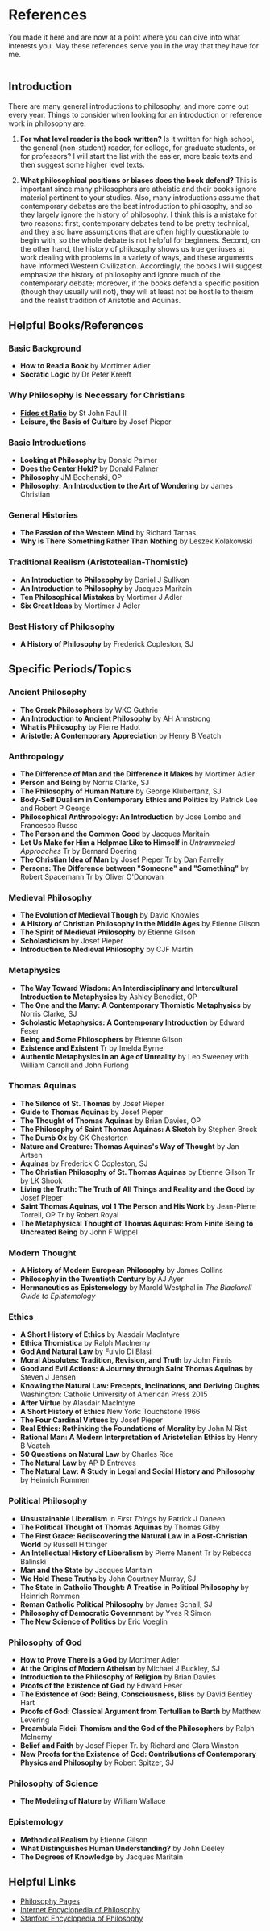# References

You made it here and are now at a point where you can dive into
what interests you. May these references serve you in the way 
that they have for me.

```{note} The following content is from Jordan Haddad at Notre Dame Seminary
```

## Introduction

There are many general introductions to philosophy, and more come out every
year. Things to consider when looking for an introduction or reference work
in philosophy are: 

1. **For what level reader is the book written?**
Is it written for high school, the general (non-student) reader, for college,
for graduate students, or for professors? I will start the list with the 
easier, more basic texts and then suggest some higher level texts.

2. **What philosophical positions or biases does the book defend?**
This is important since many philosophers are
atheistic and their books ignore material pertinent to your studies. Also,
many introductions assume that contemporary debates are the best
introduction to philosophy, and so they largely ignore the history of
philosophy. I think this is a mistake for two reasons: first, contemporary
debates tend to be pretty technical, and they also have assumptions that
are often highly questionable to begin with, so the whole debate is not
helpful for beginners. Second, on the other hand, the history of 
philosophy shows us true geniuses at work dealing with problems in a
variety of ways, and these arguments have informed Western Civilization.
Accordingly, the books I will suggest emphasize the history of philosophy
and ignore much of the contemporary debate; moreover, if the books defend
a specific position (though they usually will not), they will at least
not be hostile to theism and the realist tradition of Aristotle and 
Aquinas.

## Helpful Books/References

### Basic Background
* **How to Read a Book** by Mortimer Adler
* **Socratic Logic** by Dr Peter Kreeft

### Why Philosophy is Necessary for Christians
* **[Fides et Ratio](https://www.vatican.va/content/john-paul-ii/en/encyclicals/documents/hf_jp-ii_enc_14091998_fides-et-ratio.html)** by St John Paul II
* **Leisure, the Basis of Culture** by Josef Pieper

### Basic Introductions
* **Looking at Philosophy** by Donald Palmer
* **Does the Center Hold?** by Donald Palmer
* **Philosophy** JM Bochenski, OP
* **Philosophy: An Introduction to the Art of Wondering** by James Christian

### General Histories
* **The Passion of the Western Mind** by Richard Tarnas
* **Why is There Something Rather Than Nothing** by Leszek Kolakowski

### Traditional Realism (Aristotealian-Thomistic)
* **An Introduction to Philosophy** by Daniel J Sullivan
* **An Introduction to Philosophy** by Jacques Maritain
* **Ten Philosophical Mistakes** by Mortimer J Adler
* **Six Great Ideas** by Mortimer J Adler

### Best History of Philosophy
* **A History of Philosophy** by Frederick Copleston, SJ

## Specific Periods/Topics

### Ancient Philosophy
* **The Greek Philosophers** by WKC Guthrie
* **An Introduction to Ancient Philosophy** by AH Armstrong
* **What is Philosophy** by Pierre Hadot
* **Aristotle: A Contemporary Appreciation** by Henry B Veatch

### Anthropology
* **The Difference of Man and the Difference it Makes** by Mortimer Adler
* **Person and Being** by Norris Clarke, SJ
* **The Philosophy of Human Nature** by George Klubertanz, SJ
* **Body-Self Dualism in Contemporary Ethics and Politics** by Patrick Lee and Robert P George
* **Philosophical Anthropology: An Introduction** by Jose Lombo and Francesco Russo
* **The Person and the Common Good** by Jacques Maritain
* **Let Us Make for Him a Helpmae Like to Himself** in *Untrammeled Approaches* Tr by Bernard Doering
* **The Christian Idea of Man** by Josef Pieper Tr by Dan Farrelly
* **Persons: The Difference between "Someone" and "Something"** by Robert Spacemann Tr by Oliver O'Donovan

### Medieval Philosophy
* **The Evolution of Medieval Though** by David Knowles
* **A History of Christian Philosophy in the Middle Ages** by Etienne Gilson
* **The Spirit of Medieval Philosophy** by Etienne Gilson
* **Scholasticism** by Josef Pieper
* **Introduction to Medieval Philosophy** by CJF Martin

### Metaphysics
* **The Way Toward Wisdom: An Interdisciplinary and Intercultural Introduction to Metaphysics** by Ashley Benedict, OP
* **The One and the Many: A Contemporary Thomistic Metaphysics** by Norris Clarke, SJ
* **Scholastic Metaphysics: A Contemporary Introduction** by Edward Feser
* **Being and Some Philosophers** by Etienne Gilson
* **Existence and Existent** Tr by Imelda Byrne
* **Authentic Metaphysics in an Age of Unreality** by Leo Sweeney with William Carroll and John Furlong

### Thomas Aquinas
* **The Silence of St. Thomas** by Josef Pieper
* **Guide to Thomas Aquinas** by Josef Pieper
* **The Thought of Thomas Aquinas** by Brian Davies, OP
* **The Philosophy of Saint Thomas Aquinas: A Sketch** by Stephen Brock
* **The Dumb Ox** by GK Chesterton
* **Nature and Creature: Thomas Aquinas's Way of Thought** by Jan Artsen
* **Aquinas** by Frederick C Copleston, SJ
* **The Christian Philosophy of St. Thomas Aquinas** by Etienne Gilson Tr by LK Shook
* **Living the Truth: The Truth of All Things and Reality and the Good** by Josef Pieper
* **Saint Thomas Aquinas, vol 1 The Person and His Work** by Jean-Pierre Torrell, OP Tr by Robert Royal
* **The Metaphysical Thought of Thomas Aquinas: From Finite Being to Uncreated Being** by John F Wippel

### Modern Thought
* **A History of Modern European Philosophy** by James Collins
* **Philosophy in the Twentieth Century** by AJ Ayer
* **Hermaneutics as Epistemology** by Marold Westphal in *The Blackwell Guide to Epistemology*

### Ethics
* **A Short History of Ethics** by Alasdair MacIntyre
* **Ethica Thomistica** by Ralph MacInerny
* **God And Natural Law** by Fulvio Di Blasi
* **Moral Absolutes: Tradition, Revision, and Truth** by John Finnis
* **Good and Evil Actions: A Journey through Saint Thomas Aquinas** by Steven J Jensen
* **Knowing the Natural Law: Precepts, Inclinations, and Deriving Oughts** Washington: Catholic University of American Press 2015
* **After Virtue** by Alasdair MacIntyre
* **A Short History of Ethics** New York: Touchstone 1966
* **The Four Cardinal Virtues** by Josef Pieper
* **Real Ethics: Rethinking the Foundations of Morality** by John M Rist
* **Rational Man: A Modern Interpretation of Aristotelian Ethics** by Henry B Veatch
* **50 Questions on Natural Law** by Charles Rice
* **The Natural Law** by AP D'Entreves
* **The Natural Law: A Study in Legal and Social History and Philosophy** by Heinrich Rommen

### Political Philosophy
* **Unsustainable Liberalism** in *First Things* by Patrick J Daneen
* **The Political Thought of Thomas Aquinas** by Thomas Gilby
* **The First Grace: Rediscovering the Natural Law in a Post-Christian World** by Russell Hittinger
* **An Intellectual History of Liberalism** by Pierre Manent Tr by Rebecca Balinski
* **Man and the State** by Jacques Maritain
* **We Hold These Truths** by John Courtney Murray, SJ
* **The State in Catholic Thought: A Treatise in Political Philosophy** by Heinrich Rommen
* **Roman Catholic Political Philosophy** by James Schall, SJ
* **Philosophy of Democratic Government** by Yves R Simon
* **The New Science of Politics** by Eric Voeglin

### Philosophy of God
* **How to Prove There is a God** by Mortimer Adler
* **At the Origins of Modern Atheism** by Michael J Buckley, SJ
* **Introduction to the Philosophy of Religion** by Brian Davies
* **Proofs of the Existence of God** by Edward Feser
* **The Existence of God: Being, Consciousness, Bliss** by David Bentley Hart
* **Proofs of God: Classical Argument from Tertullian to Barth** by Matthew Levering
* **Preambula Fidei: Thomism and the God of the Philosophers** by Ralph McInerny
* **Belief and Faith** by Josef Pieper Tr. by Richard and Clara Winston
* **New Proofs for the Existence of God: Contributions of Contemporary Physics and Philosophy** by Robert Spitzer, SJ

### Philosophy of Science
* **The Modeling of Nature** by William Wallace

### Epistemology
* **Methodical Realism** by Etienne Gilson
* **What Distinguishes Human Understanding?** by John Deeley
* **The Degrees of Knowledge** by Jacques Maritain

## Helpful Links

* [Philosophy Pages](http://www.philosophypages.com)
* [Internet Encyclopedia of Philosophy](https://iep.utm.edu/)
* [Stanford Encyclopedia of Philosophy](http://plato.stanford.edu)
